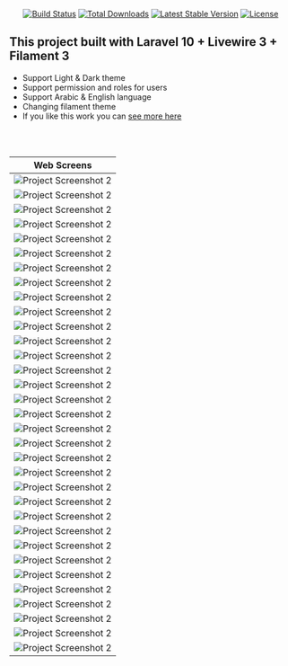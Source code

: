 

<p align="center">
<a href="https://github.com/laravel/framework/actions"><img src="https://github.com/laravel/framework/workflows/tests/badge.svg" alt="Build Status"></a>
<a href="https://packagist.org/packages/laravel/framework"><img src="https://img.shields.io/packagist/dt/laravel/framework" alt="Total Downloads"></a>
<a href="https://packagist.org/packages/laravel/framework"><img src="https://img.shields.io/packagist/v/laravel/framework" alt="Latest Stable Version"></a>
<a href="https://packagist.org/packages/laravel/framework"><img src="https://img.shields.io/packagist/l/laravel/framework" alt="License"></a>
</p>

## This project built with Laravel 10 + Livewire 3 + Filament 3  <br>

- Support Light & Dark theme
- Support permission and roles for users
- Support Arabic & English language 
- Changing filament theme
- If you like this work you can <a href="https://github.com/akramghaleb">see more here</a>

<br><br>

| Web Screens                         |
|-------------------------------------|
| ![Project Screenshot 2](scs/1.png)  |
| ![Project Screenshot 2](scs/2.png)  |
| ![Project Screenshot 2](scs/3.png)  |
| ![Project Screenshot 2](scs/4.png)  |
| ![Project Screenshot 2](scs/5.png)  |
| ![Project Screenshot 2](scs/6.png)  |
| ![Project Screenshot 2](scs/7.png)  |
| ![Project Screenshot 2](scs/8.png)  |
| ![Project Screenshot 2](scs/9.png)  |
| ![Project Screenshot 2](scs/10.png) |
| ![Project Screenshot 2](scs/11.png) |
| ![Project Screenshot 2](scs/12.png) |
| ![Project Screenshot 2](scs/13.png) |
| ![Project Screenshot 2](scs/14.png) |
| ![Project Screenshot 2](scs/15.png) |
| ![Project Screenshot 2](scs/16.png) |
| ![Project Screenshot 2](scs/17.png) |
| ![Project Screenshot 2](scs/18.png) |
| ![Project Screenshot 2](scs/19.png) |
| ![Project Screenshot 2](scs/20.png) |
| ![Project Screenshot 2](scs/21.png) |
| ![Project Screenshot 2](scs/22.png) |
| ![Project Screenshot 2](scs/23.png) |
| ![Project Screenshot 2](scs/24.png) |
| ![Project Screenshot 2](scs/25.png) |
| ![Project Screenshot 2](scs/26.png) |
| ![Project Screenshot 2](scs/27.png) |
| ![Project Screenshot 2](scs/28.png) |
| ![Project Screenshot 2](scs/29.png) |
| ![Project Screenshot 2](scs/30.png) |
| ![Project Screenshot 2](scs/31.png) |
| ![Project Screenshot 2](scs/32.png) |
| ![Project Screenshot 2](scs/33.png) |

  